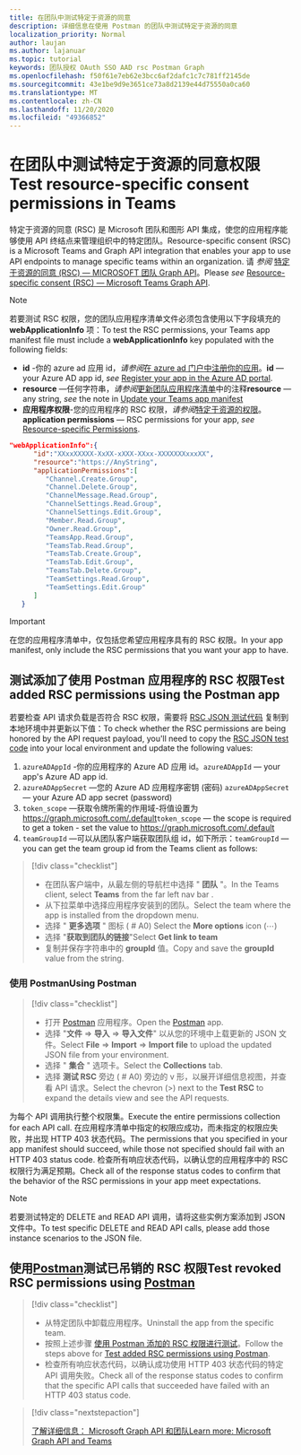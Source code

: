 ```yaml
---
title: 在团队中测试特定于资源的同意
description: 详细信息在使用 Postman 的团队中测试特定于资源的同意
localization_priority: Normal
author: laujan
ms.author: lajanuar
ms.topic: tutorial
keywords: 团队授权 OAuth SSO AAD rsc Postman Graph
ms.openlocfilehash: f50f61e7eb62e3bcc6af2dafc1c7c781ff2145de
ms.sourcegitcommit: 43e1be9d9e3651ce73a8d2139e44d75550a0ca60
ms.translationtype: MT
ms.contentlocale: zh-CN
ms.lasthandoff: 11/20/2020
ms.locfileid: "49366852"
---
```

# <a name="test-resource-specific-consent-permissions--in-teams"></a><span data-ttu-id="927d1-104">在团队中测试特定于资源的同意权限</span><span class="sxs-lookup"><span data-stu-id="927d1-104">Test resource-specific consent permissions  in Teams</span></span>

<span data-ttu-id="927d1-105">特定于资源的同意 (RSC) 是 Microsoft 团队和图形 API 集成，使您的应用程序能够使用 API 终结点来管理组织中的特定团队。</span><span class="sxs-lookup"><span data-stu-id="927d1-105">Resource-specific consent (RSC) is a Microsoft Teams and Graph API integration that enables your app to use API endpoints to manage specific teams within an organization.</span></span> <span data-ttu-id="927d1-106">请 *参阅*  [特定于资源的同意 (RSC) — MICROSOFT 团队 Graph API](resource-specific-consent.md)。</span><span class="sxs-lookup"><span data-stu-id="927d1-106">Please *see*  [Resource-specific consent (RSC) — Microsoft Teams Graph API](resource-specific-consent.md).</span></span>

> [!NOTE]
><span data-ttu-id="927d1-107">若要测试 RSC 权限，您的团队应用程序清单文件必须包含使用以下字段填充的 **webApplicationInfo** 项：</span><span class="sxs-lookup"><span data-stu-id="927d1-107">To test the RSC permissions, your Teams app manifest file must include a **webApplicationInfo** key populated with the following fields:</span></span>
>
> - <span data-ttu-id="927d1-108">**id** -你的 azure ad 应用 id，*请参阅*[在 azure ad 门户中注册你的应用](resource-specific-consent.md#register-your-app-with-microsoft-identity-platform-via-the-azure-ad-portal)。</span><span class="sxs-lookup"><span data-stu-id="927d1-108">**id**  — your Azure AD app id, *see* [Register your app in the Azure AD portal](resource-specific-consent.md#register-your-app-with-microsoft-identity-platform-via-the-azure-ad-portal).</span></span>
> - <span data-ttu-id="927d1-109">**resource** —任何字符串，*请参阅*[更新团队应用程序清单](resource-specific-consent.md#update-your-teams-app-manifest)中的注释</span><span class="sxs-lookup"><span data-stu-id="927d1-109">**resource**  — any string, *see* the note in  [Update your Teams app manifest](resource-specific-consent.md#update-your-teams-app-manifest)</span></span>
> - <span data-ttu-id="927d1-110">**应用程序权限**-您的应用程序的 RSC 权限，*请参阅*[特定于资源的权限](resource-specific-consent.md#resource-specific-permissions)。</span><span class="sxs-lookup"><span data-stu-id="927d1-110">**application permissions** — RSC permissions for  your app, *see* [Resource-specific Permissions](resource-specific-consent.md#resource-specific-permissions).</span></span>

```json
"webApplicationInfo":{
      "id":"XXxxXXXXX-XxXX-xXXX-XXxx-XXXXXXXxxxXX",
      "resource":"https://AnyString",
      "applicationPermissions":[
         "Channel.Create.Group",
         "Channel.Delete.Group",
         "ChannelMessage.Read.Group",
         "ChannelSettings.Read.Group",
         "ChannelSettings.Edit.Group",
         "Member.Read.Group",
         "Owner.Read.Group",
         "TeamsApp.Read.Group",
         "TeamsTab.Read.Group",
         "TeamsTab.Create.Group",
         "TeamsTab.Edit.Group",
         "TeamsTab.Delete.Group",
         "TeamSettings.Read.Group",
         "TeamSettings.Edit.Group"
      ]
   }
```

>[!IMPORTANT]
><span data-ttu-id="927d1-111">在您的应用程序清单中，仅包括您希望应用程序具有的 RSC 权限。</span><span class="sxs-lookup"><span data-stu-id="927d1-111">In your app manifest, only include the RSC permissions that you want your app to have.</span></span>

## <a name="test-added-rsc-permissions-using-the-postman-app"></a><span data-ttu-id="927d1-112">测试添加了使用 Postman 应用程序的 RSC 权限</span><span class="sxs-lookup"><span data-stu-id="927d1-112">Test added RSC permissions using the Postman app</span></span>

<span data-ttu-id="927d1-113">若要检查 API 请求负载是否符合 RSC 权限，需要将 [RSC JSON 测试代码](test-rsc-json-file.md) 复制到本地环境中并更新以下值：</span><span class="sxs-lookup"><span data-stu-id="927d1-113">To check whether the RSC permissions are being honored by the API request payload, you'll need to copy the [RSC JSON test code](test-rsc-json-file.md) into your local environment and update the following values:</span></span>

1. <span data-ttu-id="927d1-114">`azureADAppId`  -你的应用程序的 Azure AD 应用 id。</span><span class="sxs-lookup"><span data-stu-id="927d1-114">`azureADAppId`  — your app's Azure AD app id.</span></span>
1. <span data-ttu-id="927d1-115">`azureADAppSecret`  —您的 Azure AD 应用程序密钥 (密码) </span><span class="sxs-lookup"><span data-stu-id="927d1-115">`azureADAppSecret`  — your Azure AD app secret (password)</span></span>
1. <span data-ttu-id="927d1-116">`token_scope`  —获取令牌所需的作用域-将值设置为 https://graph.microsoft.com/.default</span><span class="sxs-lookup"><span data-stu-id="927d1-116">`token_scope`  — the scope is required to get a token - set the value to https://graph.microsoft.com/.default</span></span>
1. <span data-ttu-id="927d1-117">`teamGroupId` —可以从团队客户端获取团队组 id，如下所示：</span><span class="sxs-lookup"><span data-stu-id="927d1-117">`teamGroupId` — you can get the team group id from the Teams client as follows:</span></span>

> [!div class="checklist"]
>
> * <span data-ttu-id="927d1-118">在团队客户端中，从最左侧的导航栏中选择 " **团队** "。</span><span class="sxs-lookup"><span data-stu-id="927d1-118">In the Teams client, select **Teams** from the far left nav bar .</span></span>
> * <span data-ttu-id="927d1-119">从下拉菜单中选择应用程序安装到的团队。</span><span class="sxs-lookup"><span data-stu-id="927d1-119">Select the team where the app is installed from the dropdown menu.</span></span>
> * <span data-ttu-id="927d1-120">选择 " **更多选项** " 图标 ( # A0) </span><span class="sxs-lookup"><span data-stu-id="927d1-120">Select the **More options** icon (&#8943;)</span></span>
> * <span data-ttu-id="927d1-121">选择 "**获取到团队的链接**"</span><span class="sxs-lookup"><span data-stu-id="927d1-121">Select **Get link to team**</span></span> 
> * <span data-ttu-id="927d1-122">复制并保存字符串中的 **groupId** 值。</span><span class="sxs-lookup"><span data-stu-id="927d1-122">Copy and save the **groupId** value from the string.</span></span>

### <a name="using-postman"></a><span data-ttu-id="927d1-123">使用 Postman</span><span class="sxs-lookup"><span data-stu-id="927d1-123">Using Postman</span></span>

> [!div class="checklist"]
>
> * <span data-ttu-id="927d1-124">打开 [Postman](https://www.postman.com) 应用程序。</span><span class="sxs-lookup"><span data-stu-id="927d1-124">Open the [Postman](https://www.postman.com) app.</span></span>
> * <span data-ttu-id="927d1-125">选择 "**文件**  =>  **导入**  =>  **导入文件**" 以从您的环境中上载更新的 JSON 文件。</span><span class="sxs-lookup"><span data-stu-id="927d1-125">Select **File** => **Import** => **Import file** to upload the updated JSON file from your environment.</span></span>  
> * <span data-ttu-id="927d1-126">选择 " **集合** " 选项卡。</span><span class="sxs-lookup"><span data-stu-id="927d1-126">Select the **Collections** tab.</span></span> 
> * <span data-ttu-id="927d1-127">选择 **测试 RSC** 旁边 ( # A0) 旁边的 v 形，以展开详细信息视图，并查看 API 请求。</span><span class="sxs-lookup"><span data-stu-id="927d1-127">Select the chevron (>) next to the **Test RSC** to expand the details view and see the API requests.</span></span>

<span data-ttu-id="927d1-128">为每个 API 调用执行整个权限集。</span><span class="sxs-lookup"><span data-stu-id="927d1-128">Execute the entire permissions collection for each API call.</span></span> <span data-ttu-id="927d1-129">在应用程序清单中指定的权限应成功，而未指定的权限应失败，并出现 HTTP 403 状态代码。</span><span class="sxs-lookup"><span data-stu-id="927d1-129">The permissions that you specified in your app manifest should succeed, while those not specified should fail with an HTTP 403 status code.</span></span> <span data-ttu-id="927d1-130">检查所有响应状态代码，以确认您的应用程序中的 RSC 权限行为满足预期。</span><span class="sxs-lookup"><span data-stu-id="927d1-130">Check all of the response status codes to confirm that the behavior of the RSC permissions in your app meet expectations.</span></span>

>[!NOTE]
><span data-ttu-id="927d1-131">若要测试特定的 DELETE and READ API 调用，请将这些实例方案添加到 JSON 文件中。</span><span class="sxs-lookup"><span data-stu-id="927d1-131">To test specific DELETE and READ API calls, please add those instance scenarios to the JSON file.</span></span>

## <a name="test--revoked-rsc-permissions-using-postman"></a><span data-ttu-id="927d1-132">使用[Postman](https://www.postman.com/)测试已吊销的 RSC 权限</span><span class="sxs-lookup"><span data-stu-id="927d1-132">Test  revoked RSC permissions using [Postman](https://www.postman.com/)</span></span>

> [!div class="checklist"]
>
> * <span data-ttu-id="927d1-133">从特定团队中卸载应用程序。</span><span class="sxs-lookup"><span data-stu-id="927d1-133">Uninstall the app from the specific team.</span></span>
> * <span data-ttu-id="927d1-134">按照上述步骤 [使用 Postman 添加的 RSC 权限进行测试](#test-added-rsc-permissions-using-the-postman-app)。</span><span class="sxs-lookup"><span data-stu-id="927d1-134">Follow the steps above for [Test added RSC permissions using Postman](#test-added-rsc-permissions-using-the-postman-app).</span></span>
> * <span data-ttu-id="927d1-135">检查所有响应状态代码，以确认成功使用 HTTP 403 状态代码的特定 API 调用失败。</span><span class="sxs-lookup"><span data-stu-id="927d1-135">Check all of the response status codes to confirm that the specific API calls that succeeded have failed with an HTTP 403 status code.</span></span>

> [!div class="nextstepaction"]
>
> [<span data-ttu-id="927d1-136">了解详细信息： Microsoft Graph API 和团队</span><span class="sxs-lookup"><span data-stu-id="927d1-136">Learn more: Microsoft Graph API and Teams</span></span>](/graph/api/resources/teams-api-overview?view=graph-rest-1.0)

